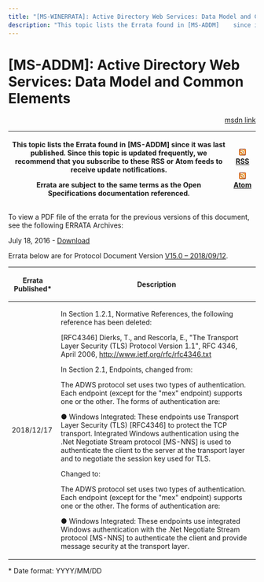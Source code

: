 ```yaml
---
title: "[MS-WINERRATA]: Active Directory Web Services: Data Model and Common Elements"
description: "This topic lists the Errata found in [MS-ADDM]    since it was last published. Since this topic is updated frequently, we    recommend that you"
---
```


# [MS-ADDM]: Active Directory Web Services: Data Model and Common Elements

<p align="right"><a href="https://msdn.microsoft.com/en-us/library/b4d57374-f685-426f-af16-dea53dccecd6">msdn link</a></p>
<p> </p>

<table>
 <thead>
  <tr>
   <th>
   <p>This topic lists the Errata found in [MS-ADDM]
   since it was last published. Since this topic is updated frequently, we
   recommend that you subscribe to these RSS or Atom feeds to receive update
   notifications.</p>
   <p>Errata are subject to the same terms as the
   Open Specifications documentation referenced.</p>
   </th>
   <th>
   <p><img id="Picture 206" src="MS-WINERRATA_files/image001.png"><span><a href="http://blogs.msdn.com/b/protocol_content_errata/rss.aspx">RSS</a></span>
   </p>
   <p><img id="Picture 205" src="MS-WINERRATA_files/image001.png"><span><a href="http://blogs.msdn.com/b/protocol_content_errata/atom.aspx">Atom</a></span>
   </p>
   <p> </p>
   </th>
  </tr>
 </thead>
</table>

<p>To view a PDF file of the errata for the previous versions
of this document, see the following ERRATA Archives:</p>

<p>July 18, 2016 - <span><a href="http://go.microsoft.com/fwlink/?LinkId=822549">Download</a></span></p>

<p>Errata below are for Protocol Document Version <u><a href="https://msdn.microsoft.com/en-us/library/dd304395.aspx"><span>V15.0 – 2018/09/12</span></a></u>.</p>

<p> </p>

<table><thead>
  <tr>
   <th>
   <p>Errata Published*</p>
   </th>
   <th>
   <p>Description</p>
   </th>
  </tr>
 </thead><tbody><tr>
  <td>
  <p>2018/12/17</p>
  </td>
  <td>
  <p>In Section 1.2.1, Normative References, the following
  reference has been deleted:</p>
  <p> </p>
  <p>[RFC4346] Dierks, T., and Rescorla, E., &quot;The
  Transport Layer Security (TLS) Protocol Version 1.1&quot;, RFC 4346, April
  2006, <span><a href="http://www.ietf.org/rfc/rfc4346.txt">http://www.ietf.org/rfc/rfc4346.txt</a></span></p>
  <p> </p>
  <p>In Section 2.1, Endpoints, changed from:</p>
  <p> </p>
  <p>The ADWS protocol set uses two types of authentication.
  Each endpoint (except for the &quot;mex&quot; endpoint) supports one or the
  other. The forms of authentication are:</p>
  <p>&#9679; Windows Integrated: These endpoints use Transport
  Layer Security (TLS) [RFC4346] to protect the TCP transport. Integrated
  Windows authentication using the .Net Negotiate Stream protocol [MS-NNS] is
  used to authenticate the client to the server at the transport layer and to
  negotiate the session key used for TLS.</p>
  <p> </p>
  <p>Changed to:</p>
  <p> </p>
  <p>The ADWS protocol set uses two types of authentication.
  Each endpoint (except for the &quot;mex&quot; endpoint) supports one or the
  other. The forms of authentication are:</p>
  <p>&#9679; Windows Integrated: These endpoints use
  integrated Windows authentication with the .Net Negotiate Stream protocol [MS-NNS]
  to authenticate the client and provide message security at the transport
  layer.</p>
  <p> </p>
  </td>
 </tr></tbody></table>

<p>* Date format: YYYY/MM/DD</p>


                